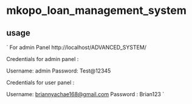 # mkopo_loan_management_system

## usage 
`
For admin Panel http://localhost/ADVANCED_SYSTEM/

Credentials for admin panel :

Username: admin
Password: Test@12345

Credentials for user panel : 

Username: briannyachae168@gmail.com
Password : Brian123
`